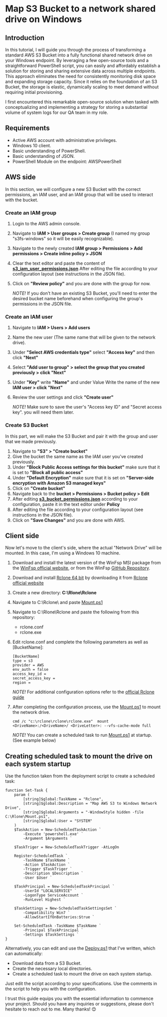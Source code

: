 # Map S3 Bucket to a network shared drive on Windows
## Introduction
In this tutorial, I will guide you through the process of transforming a standard AWS S3 Bucket into a fully functional shared network drive on your Windows endpoint. By leveraging a few open-source tools and a straightforward PowerShell script, you can easily and affordably establish a solution for storing and sharing extensive data across multiple endpoints. This approach eliminates the need for consistently monitoring disk space and expanding storage capacity. Since it relies on the foundation of an S3 Bucket, the storage is elastic, dynamically scaling to meet demand without requiring initial provisioning.

I first encountered this remarkable open-source solution when tasked with conceptualizing and implementing a strategy for storing a substantial volume of system logs for our QA team in my role.


## Requirements
- Active AWS account with administrative privileges.
- Windows 10 client.
- Basic understanding of PowerShell.
- Basic understanding of JSON.
- PowerShell Module on the endpoint: AWSPowerShell


## AWS side
In this section, we will configure a new S3 Bucket with the correct permissions, an IAM user, and an IAM group that will be used to interact with the bucket. 

### Create an IAM group
1. Login to the AWS admin console.
3. Navigate to **IAM > User groups > Create group** (I named my group "s3fs-windows" so it will be easily recognizable).
4. Navigate to the newly created **IAM group > Permissions > Add permissions > Create inline policy > JSON**
5. Clear the text editor and paste the content of [**s3_iam_user_permissions.json**](https://github.com/ThePinkPanther96/AWS/blob/main/Map%20S3%20as%20a%20network%20drive%20%20-%20Windows/s3_iam_user_permissions.json) After editing the file according to your configuration layout (see instructions in the JSON file).
6. Click on **"Review policy"** and you are done with the group for now.

   *NOTE!* If you don't have an existing S3 Bucket, you'll need to enter the desired bucket name beforehand when configuring the group's permissions in the JSON file. 

### Create an IAM user
1. Navigate to **IAM > Users > Add users** 
2. Name the new user (The same name that will be given to the network drive).
3. Under **"Select AWS credentials type"** select **"Access key"** and then click **"Next"**
4. Select **"Add user to group" > select the group that you created previously > click "Next"**
5. Under **"Key"** write **"Name"** and under Value Write the name of the new **IAM user > click "Next"**
6. Review the user settings and click **"Create user"**
  
   *NOTE!* Make sure to save the user's "Access key ID" and "Secret access key". you will need them later.


### Create S3 Bucket
In this part, we will make the S3 Bucket and pair it with the group and user that we made previously.

1. Navigate to **"S3" > "Create bucket"**
2. Give the bucket the same name as the IAM user you've created previously.
3. Under **"Block Public Access settings for this bucket"** make sure that it is set to **"Block all public access"**
4. Under **"Default Encryption"** make sure that it is set on **"Server-side encryption with Amazon S3 managed keys"**
5. Click on **"Create bucket"**
6. Navigate back to the **bucket > Permissions > Bucket policy > Edit**
7. After editing [**s3_bucket_permissions.json**](https://github.com/ThePinkPanther96/AWS/blob/main/Map%20S3%20as%20a%20network%20drive%20%20-%20Windows/s3_bucket_permissions.json) according to your configuration, paste it in the text editor under **Policy**
8. After editing the file according to your configuration layout (see instructions in the JSON file). 
9. Click on **"Save Changes"** and you are done with AWS.


## Client side
Now let's move to the client's side, where the actual "Network Drive" will be mounted. In this case, I'm using a Windows 10 machine.

1. Download and install the latest version of the WinFsp MSI package from the [WinFsp official website](https://github.com/winfsp/winfsp/releases/download/v2.0/winfsp-2.0.23075.msi), or from the WinFsp [GitHub Repository](https://github.com/winfsp/winfsp/releases/download/v1.10/winfsp-1.10.22006.msi). 
2. Download and install [Rclone 64 bit](https://downloads.rclone.org/v1.65.0/rclone-v1.65.0-windows-amd64.zip) by downloading it from [Rclone official website](https://rclone.org/)
3. Create a new directory: **C:\Rlone\Rclone**
4. Navigate to C:\Rclone\ and paste  [Mount.ps1](https://github.com/ThePinkPanther96/AWS/blob/main/Map%20S3%20as%20a%20network%20drive%20%20-%20Windows/Mount.ps1)
5. Navigate to C:\Rlone\Rclone and paste the following from this repository:
    - rclone.conf
    - rclone.exe
6. Edit rclone.conf and complete the following parameters as well as [BucketName]:
    ```
    [BucketName]
    type = s3
    provider = AWS
    env_auth = false
    access_key_id = 
    secret_access_key = 
    region = 
    ```

    *NOTE!* For additional configuration options refer to the [official Rclone guide](https://rclone.org/s3/#configuration)

7. After completing the configuration process, use the [Mount.ps1](https://github.com/ThePinkPanther96/AWS/blob/main/Map%20S3%20as%20a%20network%20drive%20%20-%20Windows/Mount.ps1) to mount the network drive.
    ```nh
    cmd /c "c:\rclone\rclone\rclone.exe"  mount <DriveName>:/<DriveName>/ <DriveLetter>: --vfs-cache-mode full 
    ```

    *NOTE!* You can create a scheduled task to run [Mount.ps1](https://github.com/ThePinkPanther96/AWS/blob/main/Map%20S3%20as%20a%20network%20drive%20%20-%20Windows/Mount.ps1) at startup. (See example below)
   
## Creating scheduled task to mount the drive on each system startup
   Use the function taken from the deployment script to create a scheduled task: 

```
function Set-Task {
    param (
        [string]$global:TaskName = "Rclone",
        [string]$global:Description = "Map AWS S3 to Windows Network Drive",
        [string]$global:Arguments = "-WindowStyle hidden -file C:\Rlone\Mount.ps1",
        [string]$global:User = "SYSTEM"
    )
    $TaskAction = New-ScheduledTaskAction `
        -Execute 'powershell.exe' `
        -Argument $Arguments `
    
    $TaskTriger = New-ScheduledTaskTrigger -AtLogOn
    
    Register-ScheduledTask `
        -TaskName $TaskName `
        -Action $TaskAction `
        -Trigger $TaskTriger `
        -Description $Description `
        -User $User `
    
    $TaskPrincipal = New-ScheduledTaskPrincipal `
        -UserId "LOCALSERVICE" `
        -LogonType ServiceAccount `
        -RunLevel Highest `
        
    $TaskSettings = New-ScheduledTaskSettingsSet `
        -Compatibility Win7 `
        -AllowStartIfOnBatteries:$true `
    
    Set-ScheduledTask -TaskName $TaskName `
        -Principal $TaskPrincipal `
        -Settings $TaskSettings `
}
```

Alternatively, you can edit and use the [Deploy.ps1](https://github.com/ThePinkPanther96/AWS/blob/main/Map%20S3%20as%20a%20network%20drive%20%20-%20Windows/Deploy.ps1) that I've written, which can automatically:
- Download data from a S3 Bucket.
- Create the necessary local directories. 
- Create a scheduled task to mount the drive on each system startup.

Just edit the script according to your specifications. 
Use the comments in the script to help you with the configuration.  


I trust this guide equips you with the essential information to commence your project.
Should you have any inquiries or suggestions, please don't hesitate to reach out to me.
Many thanks! 😊



